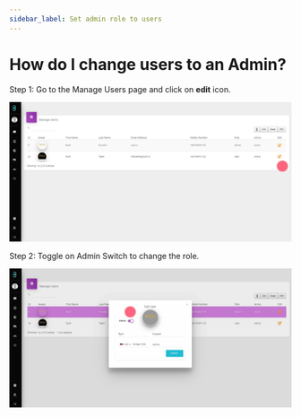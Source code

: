 ```yaml
---
sidebar_label: Set admin role to users
---
```

# How do I change users to an Admin?

Step 1: Go to the Manage Users page and click on **edit** icon.

![image info](../../../static/img/q2/step1.jpg)

Step 2: Toggle on Admin Switch to change the role.

![image info](../../../static/img/q2/step2.jpg)

